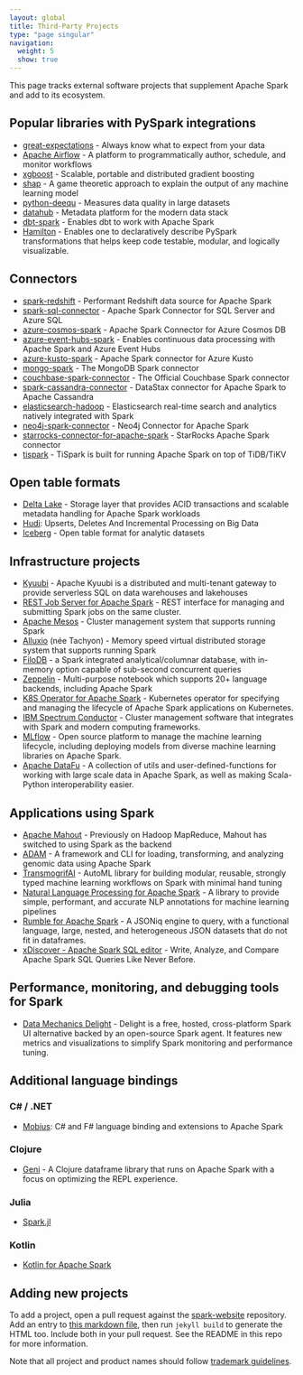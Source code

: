```yaml
---
layout: global
title: Third-Party Projects
type: "page singular"
navigation:
  weight: 5
  show: true
---
```


This page tracks external software projects that supplement Apache Spark and add to its ecosystem.

## Popular libraries with PySpark integrations

- [great-expectations](https://github.com/great-expectations/great_expectations) - Always know what to expect from your data
- [Apache Airflow](https://github.com/apache/airflow) - A platform to programmatically author, schedule, and monitor workflows
- [xgboost](https://github.com/dmlc/xgboost) - Scalable, portable and distributed gradient boosting
- [shap](https://github.com/shap/shap) - A game theoretic approach to explain the output of any machine learning model
- [python-deequ](https://github.com/awslabs/python-deequ) - Measures data quality in large datasets
- [datahub](https://github.com/datahub-project/datahub) - Metadata platform for the modern data stack
- [dbt-spark](https://github.com/dbt-labs/dbt-spark) - Enables dbt to work with Apache Spark
- [Hamilton](https://github.com/DAGWorks-Inc/hamilton) - Enables one to declaratively describe PySpark transformations that helps keep code testable, modular, and logically visualizable. 

## Connectors

- [spark-redshift](https://github.com/spark-redshift-community/spark-redshift) - Performant Redshift data source for Apache Spark
- [spark-sql-connector](https://github.com/microsoft/sql-spark-connector) - Apache Spark Connector for SQL Server and Azure SQL
- [azure-cosmos-spark](https://github.com/Azure/azure-cosmosdb-spark) - Apache Spark Connector for Azure Cosmos DB
- [azure-event-hubs-spark](https://github.com/Azure/azure-event-hubs-spark) - Enables continuous data processing with Apache Spark and Azure Event Hubs
- [azure-kusto-spark](https://github.com/Azure/azure-kusto-spark) - Apache Spark connector for Azure Kusto 
- [mongo-spark](https://github.com/mongodb/mongo-spark) - The MongoDB Spark connector
- [couchbase-spark-connector](https://github.com/couchbase/couchbase-spark-connector) - The Official Couchbase Spark connector
- [spark-cassandra-connector](https://github.com/datastax/spark-cassandra-connector) - DataStax connector for Apache Spark to Apache Cassandra
- [elasticsearch-hadoop](https://github.com/elastic/elasticsearch-hadoop) - Elasticsearch real-time search and analytics natively integrated with Spark
- [neo4j-spark-connector](https://github.com/neo4j-contrib/neo4j-spark-connector) - Neo4j Connector for Apache Spark
- [starrocks-connector-for-apache-spark](https://github.com/StarRocks/starrocks-connector-for-apache-spark) - StarRocks Apache Spark connector
- [tispark](https://github.com/pingcap/tispark) - TiSpark is built for running Apache Spark on top of TiDB/TiKV

## Open table formats

- <a href="https://delta.io">Delta Lake</a> - Storage layer that provides ACID transactions and scalable metadata handling for Apache Spark workloads
- [Hudi](https://github.com/apache/hudi): Upserts, Deletes And Incremental Processing on Big Data
- [Iceberg](https://github.com/apache/iceberg) - Open table format for analytic datasets

<h2>Infrastructure projects</h2>

- [Kyuubi](https://github.com/apache/kyuubi) - Apache Kyuubi is a distributed and multi-tenant gateway to provide serverless SQL on data warehouses and lakehouses
- <a href="https://github.com/spark-jobserver/spark-jobserver">REST Job Server for Apache Spark</a> - REST interface for managing and submitting Spark jobs on the same cluster.
- <a href="https://mesos.apache.org/">Apache Mesos</a> - Cluster management system that supports 
running Spark
- <a href="https://www.alluxio.org/">Alluxio</a> (née Tachyon) - Memory speed virtual distributed 
storage system that supports running Spark    
- <a href="https://github.com/filodb/FiloDB">FiloDB</a> - a Spark integrated analytical/columnar 
database, with in-memory option capable of sub-second concurrent queries
- <a href="http://zeppelin-project.org/">Zeppelin</a> - Multi-purpose notebook which supports 20+ language backends, including Apache Spark
- <a href="https://github.com/GoogleCloudPlatform/spark-on-k8s-operator">K8S Operator for Apache Spark</a> - Kubernetes operator for specifying and managing the lifecycle of Apache Spark applications on Kubernetes.
- <a href="https://developer.ibm.com/storage/products/ibm-spectrum-conductor-spark/">IBM Spectrum Conductor</a> - Cluster management software that integrates with Spark and modern computing frameworks.
- <a href="https://mlflow.org">MLflow</a> - Open source platform to manage the machine learning lifecycle, including deploying models from diverse machine learning libraries on Apache Spark.
- <a href="https://datafu.apache.org/docs/spark/getting-started.html">Apache DataFu</a> - A collection of utils and user-defined-functions for working with large scale data in Apache Spark, as well as making Scala-Python interoperability easier.

<h2>Applications using Spark</h2>

- <a href="https://mahout.apache.org/">Apache Mahout</a> - Previously on Hadoop MapReduce, 
Mahout has switched to using Spark as the backend
- <a href="https://github.com/bigdatagenomics/adam">ADAM</a> - A framework and CLI for loading, 
transforming, and analyzing genomic data using Apache Spark
- <a href="https://github.com/salesforce/TransmogrifAI">TransmogrifAI</a> - AutoML library for building modular, reusable, strongly typed machine learning workflows on Spark with minimal hand tuning
- <a href="https://github.com/JohnSnowLabs/spark-nlp">Natural Language Processing for Apache Spark</a> - A library to provide simple, performant, and accurate NLP annotations for machine learning pipelines
- <a href="http://rumbledb.org">Rumble for Apache Spark</a> - A JSONiq engine to query, with a functional language, large, nested, and heterogeneous JSON datasets that do not fit in dataframes.
- <a href="https://xdiscover.de">xDiscover - Apache Spark SQL editor</a> - Write, Analyze, and Compare Apache Spark SQL Queries Like Never Before.

<h2>Performance, monitoring, and debugging tools for Spark</h2>

- <a href="https://www.datamechanics.co/delight">Data Mechanics Delight</a> - Delight is a free, hosted, cross-platform Spark UI alternative backed by an open-source Spark agent. It features new metrics and visualizations to simplify Spark monitoring and performance tuning.

<h2>Additional language bindings</h2>

<h3>C# / .NET</h3>

- <a href="https://github.com/Microsoft/Mobius">Mobius</a>: C# and F# language binding and extensions to Apache Spark

<h3>Clojure</h3>

- <a href="https://github.com/zero-one-group/geni">Geni</a> - A Clojure dataframe library that runs on Apache Spark with a focus on optimizing the REPL experience.

<h3>Julia</h3>

- <a href="https://github.com/dfdx/Spark.jl">Spark.jl</a>

<h3>Kotlin</h3>

- <a href="https://github.com/JetBrains/kotlin-spark-api">Kotlin for Apache Spark</a>

## Adding new projects

To add a project, open a pull request against the [spark-website](https://github.com/apache/spark-website)  repository. Add an entry to  [this markdown file](https://github.com/apache/spark-website/blob/asf-site/third-party-projects.md),  then run `jekyll build` to generate the HTML too. Include both in your pull request. See the README in this repo for more information.

Note that all project and product names should follow [trademark guidelines](/trademarks.html).
